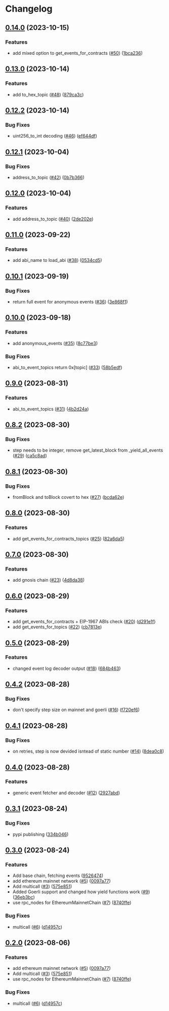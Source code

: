 # Changelog

## [0.14.0](https://github.com/blockanalitica/chain-harvester/compare/v0.13.0...v0.14.0) (2023-10-15)


### Features

* add mixed option to get_events_for_contracts ([#50](https://github.com/blockanalitica/chain-harvester/issues/50)) ([1bca236](https://github.com/blockanalitica/chain-harvester/commit/1bca236544ac20561ea54a864cbdea597cd49055))

## [0.13.0](https://github.com/blockanalitica/chain-harvester/compare/v0.12.2...v0.13.0) (2023-10-14)


### Features

* add to_hex_topic ([#48](https://github.com/blockanalitica/chain-harvester/issues/48)) ([879ca3c](https://github.com/blockanalitica/chain-harvester/commit/879ca3c87f684c324fd776f40154ae6f33d64046))

## [0.12.2](https://github.com/blockanalitica/chain-harvester/compare/v0.12.1...v0.12.2) (2023-10-14)


### Bug Fixes

* uint256_to_int decoding ([#46](https://github.com/blockanalitica/chain-harvester/issues/46)) ([ef644df](https://github.com/blockanalitica/chain-harvester/commit/ef644dfb818bd125af9bdb0486d713e0730c517e))

## [0.12.1](https://github.com/blockanalitica/chain-harvester/compare/v0.12.0...v0.12.1) (2023-10-04)


### Bug Fixes

* address_to_topic ([#42](https://github.com/blockanalitica/chain-harvester/issues/42)) ([0b7b366](https://github.com/blockanalitica/chain-harvester/commit/0b7b366dca70b46df4e3007789cc047701492d95))

## [0.12.0](https://github.com/blockanalitica/chain-harvester/compare/v0.11.0...v0.12.0) (2023-10-04)


### Features

* add address_to_topic ([#40](https://github.com/blockanalitica/chain-harvester/issues/40)) ([2de202e](https://github.com/blockanalitica/chain-harvester/commit/2de202e0a1fffd23b1f8f1143237c255b0700c25))

## [0.11.0](https://github.com/blockanalitica/chain-harvester/compare/v0.10.1...v0.11.0) (2023-09-22)


### Features

* add abi_name to load_abi ([#38](https://github.com/blockanalitica/chain-harvester/issues/38)) ([0534cd5](https://github.com/blockanalitica/chain-harvester/commit/0534cd53f28b0470550bf6a88a0fbfa7602d8d83))

## [0.10.1](https://github.com/blockanalitica/chain-harvester/compare/v0.10.0...v0.10.1) (2023-09-19)


### Bug Fixes

* return full event for anonymous events ([#36](https://github.com/blockanalitica/chain-harvester/issues/36)) ([3e868f1](https://github.com/blockanalitica/chain-harvester/commit/3e868f1d6385f60836453e677941b3d24f19c80b))

## [0.10.0](https://github.com/blockanalitica/chain-harvester/compare/v0.9.0...v0.10.0) (2023-09-18)


### Features

* add anonymous_events ([#35](https://github.com/blockanalitica/chain-harvester/issues/35)) ([8c77be3](https://github.com/blockanalitica/chain-harvester/commit/8c77be30246ed1d8607b5b32bbae6f69def4bdaa))


### Bug Fixes

* abi_to_event_topics return 0x[topic] ([#33](https://github.com/blockanalitica/chain-harvester/issues/33)) ([58b5edf](https://github.com/blockanalitica/chain-harvester/commit/58b5edf013b90b372459140c6d44641e261fc37c))

## [0.9.0](https://github.com/blockanalitica/chain-harvester/compare/v0.8.2...v0.9.0) (2023-08-31)


### Features

* abi_to_event_topics ([#31](https://github.com/blockanalitica/chain-harvester/issues/31)) ([4b2d24a](https://github.com/blockanalitica/chain-harvester/commit/4b2d24aedbcc20905e25fc797d1f1d6f541355ce))

## [0.8.2](https://github.com/blockanalitica/chain-harvester/compare/v0.8.1...v0.8.2) (2023-08-30)


### Bug Fixes

* step needs to be integer, remove get_latest_block from _yield_all_events ([#29](https://github.com/blockanalitica/chain-harvester/issues/29)) ([ca5c8ad](https://github.com/blockanalitica/chain-harvester/commit/ca5c8ad5380d3e3d6c46f379e02c61c24e38e7b5))

## [0.8.1](https://github.com/blockanalitica/chain-harvester/compare/v0.8.0...v0.8.1) (2023-08-30)


### Bug Fixes

* fromBlock and toBlock covert to hex ([#27](https://github.com/blockanalitica/chain-harvester/issues/27)) ([bcda62e](https://github.com/blockanalitica/chain-harvester/commit/bcda62eaf9797a7d74b004578c591c4eca2b3d1c))

## [0.8.0](https://github.com/blockanalitica/chain-harvester/compare/v0.7.0...v0.8.0) (2023-08-30)


### Features

* add get_events_for_contracts_topics ([#25](https://github.com/blockanalitica/chain-harvester/issues/25)) ([82a6da5](https://github.com/blockanalitica/chain-harvester/commit/82a6da567cd2b3994818fb60c892c82dfc160313))

## [0.7.0](https://github.com/blockanalitica/chain-harvester/compare/v0.6.0...v0.7.0) (2023-08-30)


### Features

* add gnosis chain ([#23](https://github.com/blockanalitica/chain-harvester/issues/23)) ([4d8da38](https://github.com/blockanalitica/chain-harvester/commit/4d8da38ac91ad602f8b1d75d513f21c79c9be02b))

## [0.6.0](https://github.com/blockanalitica/chain-harvester/compare/v0.5.0...v0.6.0) (2023-08-29)


### Features

* add get_events_for_contracts + EIP-1967 ABIs check ([#20](https://github.com/blockanalitica/chain-harvester/issues/20)) ([d291e1f](https://github.com/blockanalitica/chain-harvester/commit/d291e1fc5eb9f0251df725c2fbe780ad4ace3979))
* add get_events_for_topics ([#22](https://github.com/blockanalitica/chain-harvester/issues/22)) ([cb7813e](https://github.com/blockanalitica/chain-harvester/commit/cb7813eaa00a9b8a41da2a76bd8f80a7728dc873))

## [0.5.0](https://github.com/blockanalitica/chain-harvester/compare/v0.4.2...v0.5.0) (2023-08-29)


### Features

* changed event log decoder output ([#18](https://github.com/blockanalitica/chain-harvester/issues/18)) ([684b463](https://github.com/blockanalitica/chain-harvester/commit/684b463e345f4dc0f3e005bd055c8db9ef6c0fec))

## [0.4.2](https://github.com/blockanalitica/chain-harvester/compare/v0.4.1...v0.4.2) (2023-08-28)


### Bug Fixes

* don't specify step size on mainnet and goerli ([#16](https://github.com/blockanalitica/chain-harvester/issues/16)) ([f720ef6](https://github.com/blockanalitica/chain-harvester/commit/f720ef6a31cff43c83eb452c27677dcb615dead9))

## [0.4.1](https://github.com/blockanalitica/chain-harvester/compare/v0.4.0...v0.4.1) (2023-08-28)


### Bug Fixes

* on retries, step is now devided isntead of static number ([#14](https://github.com/blockanalitica/chain-harvester/issues/14)) ([8dea0c8](https://github.com/blockanalitica/chain-harvester/commit/8dea0c89f4a50366adf4faa831b58c179413b669))

## [0.4.0](https://github.com/blockanalitica/chain-harvester/compare/v0.3.1...v0.4.0) (2023-08-28)


### Features

* generic event fetcher and decoder ([#12](https://github.com/blockanalitica/chain-harvester/issues/12)) ([2927abd](https://github.com/blockanalitica/chain-harvester/commit/2927abd6906d7123b5e57a26ef7ed034379e7755))

## [0.3.1](https://github.com/blockanalitica/chain-harvester/compare/v0.3.0...v0.3.1) (2023-08-24)


### Bug Fixes

* pypi publishing ([334b046](https://github.com/blockanalitica/chain-harvester/commit/334b04618767170ce3786ff2fd53d465156c3570))

## [0.3.0](https://github.com/blockanalitica/chain-harvester/compare/v0.2.0...v0.3.0) (2023-08-24)


### Features

* Add base chain, fetching events ([9526474](https://github.com/blockanalitica/chain-harvester/commit/95264740970af52bdd01b7957e4a9819925f85be))
* add ethereum mainnet network ([#5](https://github.com/blockanalitica/chain-harvester/issues/5)) ([0097a77](https://github.com/blockanalitica/chain-harvester/commit/0097a77a4b2a9b5dd335cf46196bef9226b60b66))
* Add multicall ([#3](https://github.com/blockanalitica/chain-harvester/issues/3)) ([575e851](https://github.com/blockanalitica/chain-harvester/commit/575e851cbecfd0b77655fd2eb98e8565b4f9a95c))
* Added Goerli support and changed how yield functions work ([#9](https://github.com/blockanalitica/chain-harvester/issues/9)) ([36eb3bc](https://github.com/blockanalitica/chain-harvester/commit/36eb3bcb17fff98b378f32312ea43a6a31d5ef63))
* use rpc_nodes for EthereumMainnetChain ([#7](https://github.com/blockanalitica/chain-harvester/issues/7)) ([8740ffe](https://github.com/blockanalitica/chain-harvester/commit/8740ffe42c49cce8ab26664e16955aa2b36bc7f6))


### Bug Fixes

* multicall ([#6](https://github.com/blockanalitica/chain-harvester/issues/6)) ([d14957c](https://github.com/blockanalitica/chain-harvester/commit/d14957c3ec2ccbc3d8a042cf6ff94ab9bcb50c19))

## [0.2.0](https://github.com/blockanalitica/chain-harvester/compare/v0.1.0...v0.2.0) (2023-08-06)


### Features

* add ethereum mainnet network ([#5](https://github.com/blockanalitica/chain-harvester/issues/5)) ([0097a77](https://github.com/blockanalitica/chain-harvester/commit/0097a77a4b2a9b5dd335cf46196bef9226b60b66))
* Add multicall ([#3](https://github.com/blockanalitica/chain-harvester/issues/3)) ([575e851](https://github.com/blockanalitica/chain-harvester/commit/575e851cbecfd0b77655fd2eb98e8565b4f9a95c))
* use rpc_nodes for EthereumMainnetChain ([#7](https://github.com/blockanalitica/chain-harvester/issues/7)) ([8740ffe](https://github.com/blockanalitica/chain-harvester/commit/8740ffe42c49cce8ab26664e16955aa2b36bc7f6))


### Bug Fixes

* multicall ([#6](https://github.com/blockanalitica/chain-harvester/issues/6)) ([d14957c](https://github.com/blockanalitica/chain-harvester/commit/d14957c3ec2ccbc3d8a042cf6ff94ab9bcb50c19))
